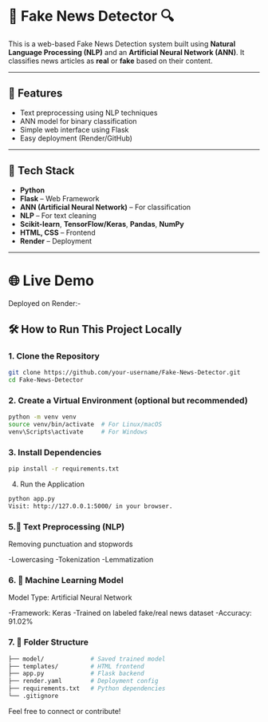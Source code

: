 # 📰 Fake News Detector 🔍

This is a web-based Fake News Detection system built using **Natural Language Processing (NLP)** and an **Artificial Neural Network (ANN)**. It classifies news articles as **real** or **fake** based on their content.

---

## 🚀 Features

- Text preprocessing using NLP techniques
- ANN model for binary classification
- Simple web interface using Flask
- Easy deployment (Render/GitHub)

---

## 🧠 Tech Stack

- **Python**
- **Flask** – Web Framework
- **ANN (Artificial Neural Network)** – For classification
- **NLP** – For text cleaning
- **Scikit-learn**, **TensorFlow/Keras**, **Pandas**, **NumPy**
- **HTML, CSS** – Frontend
- **Render** – Deployment

---
# 🌐 Live Demo
Deployed on Render:- 

## 🛠️ How to Run This Project Locally

### 1. Clone the Repository
```bash
git clone https://github.com/your-username/Fake-News-Detector.git
cd Fake-News-Detector
```


### 2. Create a Virtual Environment (optional but recommended)
```bash
python -m venv venv
source venv/bin/activate  # For Linux/macOS
venv\Scripts\activate     # For Windows
```

### 3. Install Dependencies
```bash
pip install -r requirements.txt
```

4. Run the Application
```bash
python app.py
Visit: http://127.0.0.1:5000/ in your browser.
```

### 5.🧹 Text Preprocessing (NLP)
Removing punctuation and stopwords

-Lowercasing
-Tokenization
-Lemmatization

### 6. 🧠 Machine Learning Model
Model Type: Artificial Neural Network

-Framework: Keras
-Trained on labeled fake/real news dataset
-Accuracy: 91.02%

### 7. 📁 Folder Structure
```bash
├── model/             # Saved trained model
├── templates/         # HTML frontend
├── app.py             # Flask backend
├── render.yaml        # Deployment config
├── requirements.txt   # Python dependencies
└── .gitignore

```

Feel free to connect or contribute!
